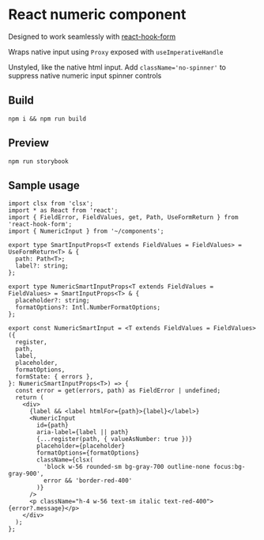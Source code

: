 # React numeric component

Designed to work seamlessly with [react-hook-form](https://react-hook-form.com/)

Wraps native input using `Proxy` exposed with `useImperativeHandle`

Unstyled, like the native html input. Add `className='no-spinner'` to suppress native numeric input spinner controls

## Build

`npm i && npm run build`

## Preview

`npm run storybook`

## Sample usage

```
import clsx from 'clsx';
import * as React from 'react';
import { FieldError, FieldValues, get, Path, UseFormReturn } from 'react-hook-form';
import { NumericInput } from '~/components';

export type SmartInputProps<T extends FieldValues = FieldValues> = UseFormReturn<T> & {
  path: Path<T>;
  label?: string;
};

export type NumericSmartInputProps<T extends FieldValues = FieldValues> = SmartInputProps<T> & {
  placeholder?: string;
  formatOptions?: Intl.NumberFormatOptions;
};

export const NumericSmartInput = <T extends FieldValues = FieldValues>({
  register,
  path,
  label,
  placeholder,
  formatOptions,
  formState: { errors },
}: NumericSmartInputProps<T>) => {
  const error = get(errors, path) as FieldError | undefined;
  return (
    <div>
      {label && <label htmlFor={path}>{label}</label>}
      <NumericInput
        id={path}
        aria-label={label || path}
        {...register(path, { valueAsNumber: true })}
        placeholder={placeholder}
        formatOptions={formatOptions}
        className={clsx(
          'block w-56 rounded-sm bg-gray-700 outline-none focus:bg-gray-900',
          error && 'border-red-400'
        )}
      />
      <p className="h-4 w-56 text-sm italic text-red-400">{error?.message}</p>
    </div>
  );
};

```
